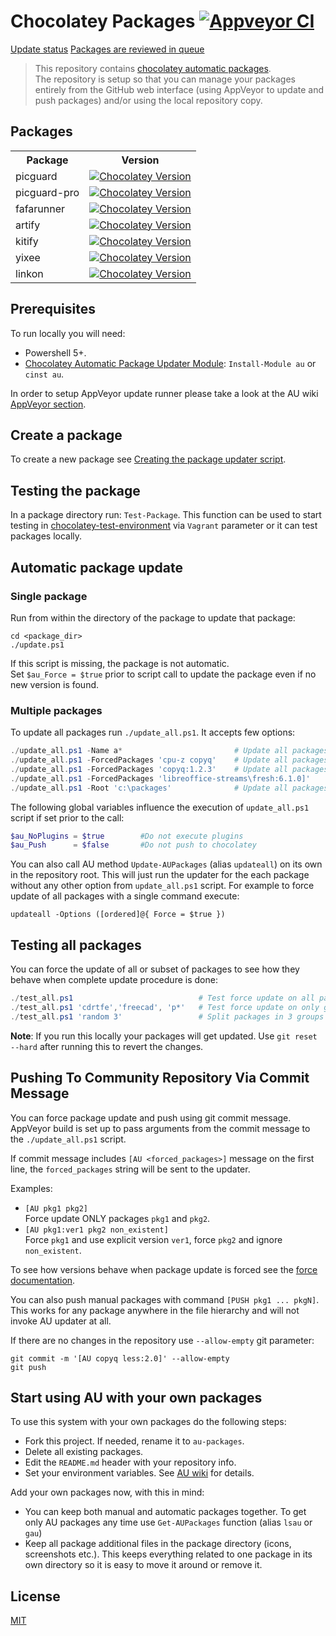 # Chocolatey Packages [![Appveyor CI](https://ci.appveyor.com/api/projects/status/github/insco-inc/chocolatey-packages?svg=true)](https://ci.appveyor.com/project/kjxbyz/chocolatey-packages)

[Update status](https://gist.github.com/kjxbyz/6e62e5cab8fb28487b265620bd85755d)
[Packages are reviewed in queue](https://ch0.co/moderation)

> This repository contains [chocolatey automatic packages](https://chocolatey.org/docs/automatic-packages).  
> The repository is setup so that you can manage your packages entirely from the GitHub web interface (using AppVeyor to update and push packages) and/or using the local repository copy.

## Packages

<table>
  <tr>
    <th>Package</th>
    <th style="text-align: center">Version</th>
  </tr>
  <tr>
    <td>picguard</td>
    <td>
      <a href="https://community.chocolatey.org/packages/picguard">
        <img alt="Chocolatey Version" src="https://img.shields.io/chocolatey/v/picguard">
      </a>
    </td>
  </tr>
  <tr>
    <td>picguard-pro</td>
    <td>
      <a href="https://community.chocolatey.org/packages/picguard-pro">
        <img alt="Chocolatey Version" src="https://img.shields.io/chocolatey/v/picguard-pro">
      </a>
    </td>
  </tr>
  <tr>
    <td>fafarunner</td>
    <td>
      <a href="https://community.chocolatey.org/packages/fafarunner">
        <img alt="Chocolatey Version" src="https://img.shields.io/chocolatey/v/fafarunner">
      </a>
    </td>
  </tr>
  <tr>
    <td>artify</td>
    <td>
      <a href="https://community.chocolatey.org/packages/artify">
        <img alt="Chocolatey Version" src="https://img.shields.io/chocolatey/v/artify">
      </a>
    </td>
  </tr>
  <tr>
    <td>kitify</td>
    <td>
      <a href="https://community.chocolatey.org/packages/kitify">
        <img alt="Chocolatey Version" src="https://img.shields.io/chocolatey/v/kitify">
      </a>
    </td>
  </tr>
  <tr>
    <td>yixee</td>
    <td>
      <a href="https://community.chocolatey.org/packages/yixee">
        <img alt="Chocolatey Version" src="https://img.shields.io/chocolatey/v/yixee">
      </a>
    </td>
  </tr>
  <tr>
    <td>linkon</td>
    <td>
      <a href="https://community.chocolatey.org/packages/linkon">
        <img alt="Chocolatey Version" src="https://img.shields.io/chocolatey/v/linkon">
      </a>
    </td>
  </tr>
</table>

## Prerequisites

To run locally you will need:

- Powershell 5+.
- [Chocolatey Automatic Package Updater Module](https://github.com/majkinetor/au): `Install-Module au` or `cinst au`.

In order to setup AppVeyor update runner please take a look at the AU wiki [AppVeyor section](https://github.com/majkinetor/au/wiki/AppVeyor).

## Create a package

To create a new package see [Creating the package updater script](https://github.com/majkinetor/au#creating-the-package-updater-script).

## Testing the package

In a package directory run: `Test-Package`. This function can be used to start testing in [chocolatey-test-environment](https://github.com/majkinetor/chocolatey-test-environment) via `Vagrant` parameter or it can test packages locally.

## Automatic package update

### Single package

Run from within the directory of the package to update that package:

    cd <package_dir>
    ./update.ps1

If this script is missing, the package is not automatic.  
Set `$au_Force = $true` prior to script call to update the package even if no new version is found.

### Multiple packages

To update all packages run `./update_all.ps1`. It accepts few options:

```powershell
./update_all.ps1 -Name a*                         # Update all packages which name start with letter 'a'
./update_all.ps1 -ForcedPackages 'cpu-z copyq'    # Update all packages and force cpu-z and copyq
./update_all.ps1 -ForcedPackages 'copyq:1.2.3'    # Update all packages but force copyq with explicit version
./update_all.ps1 -ForcedPackages 'libreoffice-streams\fresh:6.1.0]'    # Update all packages but force libreoffice-streams package to update stream `fresh` with explicit version `6.1.0`.
./update_all.ps1 -Root 'c:\packages'              # Update all packages in the c:\packages folder
```

The following global variables influence the execution of `update_all.ps1` script if set prior to the call:

```powershell
$au_NoPlugins = $true        #Do not execute plugins
$au_Push      = $false       #Do not push to chocolatey
```

You can also call AU method `Update-AUPackages` (alias `updateall`) on its own in the repository root. This will just run the updater for the each package without any other option from `update_all.ps1` script. For example to force update of all packages with a single command execute:

    updateall -Options ([ordered]@{ Force = $true })

## Testing all packages

You can force the update of all or subset of packages to see how they behave when complete update procedure is done:

```powershell
./test_all.ps1                            # Test force update on all packages
./test_all.ps1 'cdrtfe','freecad', 'p*'   # Test force update on only given packages
./test_all.ps1 'random 3'                 # Split packages in 3 groups and randomly select and test 1 of those each time
```

**Note**: If you run this locally your packages will get updated. Use `git reset --hard` after running this to revert the changes.

## Pushing To Community Repository Via Commit Message

You can force package update and push using git commit message. AppVeyor build is set up to pass arguments from the commit message to the `./update_all.ps1` script.

If commit message includes `[AU <forced_packages>]` message on the first line, the `forced_packages` string will be sent to the updater.

Examples:

- `[AU pkg1 pkg2]`  
Force update ONLY packages `pkg1` and `pkg2`.
- `[AU pkg1:ver1 pkg2 non_existent]`  
Force `pkg1` and use explicit version `ver1`, force `pkg2` and ignore `non_existent`.

To see how versions behave when package update is forced see the [force documentation](https://github.com/majkinetor/au/blob/master/README.md#force-update).

You can also push manual packages with command `[PUSH pkg1 ... pkgN]`. This works for any package anywhere in the file hierarchy and will not invoke AU updater at all.

If there are no changes in the repository use `--allow-empty` git parameter:

    git commit -m '[AU copyq less:2.0]' --allow-empty
    git push

## Start using AU with your own packages

To use this system with your own packages do the following steps:

- Fork this project. If needed, rename it to `au-packages`.
- Delete all existing packages.
- Edit the `README.md` header with your repository info.
- Set your environment variables. See [AU wiki](https://github.com/majkinetor/au/wiki#environment-variables) for details.

Add your own packages now, with this in mind:

- You can keep both manual and automatic packages together. To get only AU packages any time use `Get-AUPackages` function (alias `lsau` or `gau`)
- Keep all package additional files in the package directory (icons, screenshots etc.). This keeps everything related to one package in its own directory so it is easy to move it around or remove it.

## License

[MIT](./LICENSE)
